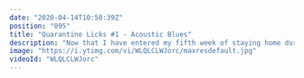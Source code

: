 ```yaml
---
date: "2020-04-14T10:50:39Z"
position: "095"
title: "Quarantine Licks #1 - Acoustic Blues"
description: "Now that I have entered my fifth week of staying home during the #COVID19 pandemic I decided to do more with music. In this series called \"Quarantine Licks\" I will show you fun guitar licks every week. \n\nI might do some collaborations with other musicians too!\n\nFollow me here:\nWebsite: https://timbenniks.nl/\nTwitter: https://twitter.com/timbenniks\nGithub: https://github.com/timbenniks\n\n#guitarlicks"
image: "https://i.ytimg.com/vi/WLQLCLWJorc/maxresdefault.jpg"
videoId: "WLQLCLWJorc"
---
```


